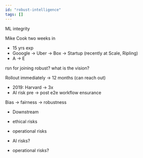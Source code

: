 ```yaml
---
id: "robust-intelligence"
tags: []
---
```


ML integrity

Mike Cook two weeks in

- 15 yrs exp
- Gooogle -> Uber -> Box -> Startup (recently at Scale, Ripling)
- A -> E

rsn for joining robust? what is the vision?

Rollout immediately -> 12 months (can reach out)

- 2019: Harvard -> 3x
- AI risk pre -> post e2e workflow ensurance

Bias -> fairness -> robustness

- Downstream
- ethical risks
- operational risks
- AI risks?

- operational risks?
